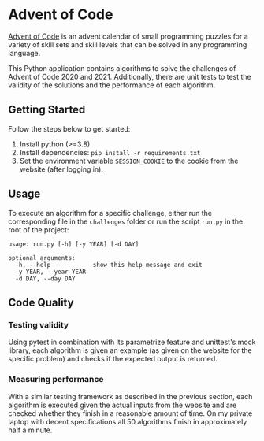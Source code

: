 # Advent of Code

[Advent of Code](https://adventofcode.com/) is an advent calendar of small programming puzzles for a 
variety of skill sets and skill levels that can be solved in any programming language. 

This Python application contains algorithms to solve the challenges of Advent of Code 2020 and 2021. 
Additionally, there are unit tests to test the validity of the solutions and the performance of 
each algorithm. 

## Getting Started

Follow the steps below to get started:

1. Install python (>=3.8)
2. Install dependencies: `pip install -r requirements.txt`
3. Set the environment variable `SESSION_COOKIE` to the cookie from the website (after logging in).

## Usage

To execute an algorithm for a specific challenge, either run the corresponding file in the `challenges` 
folder or run the script `run.py` in the root of the project:

```
usage: run.py [-h] [-y YEAR] [-d DAY]

optional arguments:
  -h, --help            show this help message and exit
  -y YEAR, --year YEAR
  -d DAY, --day DAY
```

## Code Quality

### Testing validity

Using pytest in combination with its parametrize feature and unittest's mock library, each algorithm
is given an example (as given on the website for the specific problem) and checks if the 
expected output is returned. 

<a href="https://colinschepers.github.io/AdventOfCode/tests/results/test_examples.html"><img align="right" src="https://colinschepers.github.io/AdventOfCode/tests/results/test_examples.png" alt="" title="Test results" /></a>


### Measuring performance

With a similar testing framework as described in the previous section, each algorithm is executed given 
the actual inputs from the website and are checked whether they finish in a reasonable amount of time. On my private
laptop with decent specifications all 50 algorithms finish in approximately half a minute. 

<a href="https://colinschepers.github.io/AdventOfCode/tests/results/test_running_times.html"><img align="right" src="https://colinschepers.github.io/AdventOfCode/tests/results/test_running_times.png" alt="" title="Running time results" /></a>
